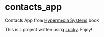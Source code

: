 # contacts_app

Contacts App from [Hypermedia Systems](https://hypermedia.systems/) book

This is a project written using [Lucky](https://luckyframework.org). Enjoy!
